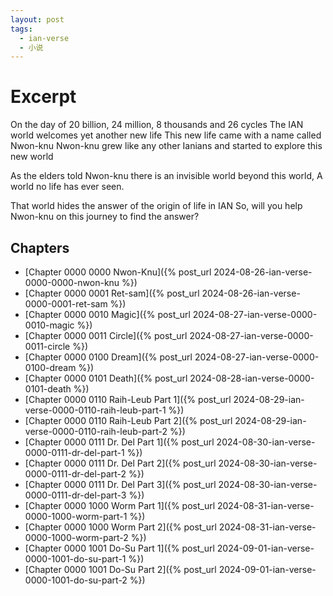 ```yaml
---
layout: post
tags:
  - ian-verse
  - 小说
---
```


# Excerpt

On the day of 20 billion, 24 million, 8 thousands and 26 cycles
The IAN world welcomes yet another new life
This new life came with a name called Nwon-knu
Nwon-knu grew like any other Ianians
and started to explore this new world

As the elders told Nwon-knu
there is an invisible world beyond this world,
A world no life has ever seen.

That world hides the answer of the origin of life in IAN
So, will you help Nwon-knu on this journey to find the answer?

## Chapters

- [Chapter 0000 0000 Nwon-Knu]({% post_url 2024-08-26-ian-verse-0000-0000-nwon-knu %})
- [Chapter 0000 0001 Ret-sam]({% post_url 2024-08-26-ian-verse-0000-0001-ret-sam %})
- [Chapter 0000 0010 Magic]({% post_url 2024-08-27-ian-verse-0000-0010-magic %})
- [Chapter 0000 0011 Circle]({% post_url 2024-08-27-ian-verse-0000-0011-circle %})
- [Chapter 0000 0100 Dream]({% post_url 2024-08-27-ian-verse-0000-0100-dream %})
- [Chapter 0000 0101 Death]({% post_url 2024-08-28-ian-verse-0000-0101-death %})
- [Chapter 0000 0110 Raih-Leub Part 1]({% post_url 2024-08-29-ian-verse-0000-0110-raih-leub-part-1 %})
- [Chapter 0000 0110 Raih-Leub Part 2]({% post_url 2024-08-29-ian-verse-0000-0110-raih-leub-part-2 %})
- [Chapter 0000 0111 Dr. Del Part 1]({% post_url 2024-08-30-ian-verse-0000-0111-dr-del-part-1 %})
- [Chapter 0000 0111 Dr. Del Part 2]({% post_url 2024-08-30-ian-verse-0000-0111-dr-del-part-2 %})
- [Chapter 0000 0111 Dr. Del Part 3]({% post_url 2024-08-30-ian-verse-0000-0111-dr-del-part-3 %})
- [Chapter 0000 1000 Worm Part 1]({% post_url 2024-08-31-ian-verse-0000-1000-worm-part-1 %})
- [Chapter 0000 1000 Worm Part 2]({% post_url 2024-08-31-ian-verse-0000-1000-worm-part-2 %})
- [Chapter 0000 1001 Do-Su Part 1]({% post_url 2024-09-01-ian-verse-0000-1001-do-su-part-1 %})
- [Chapter 0000 1001 Do-Su Part 2]({% post_url 2024-09-01-ian-verse-0000-1001-do-su-part-2 %})